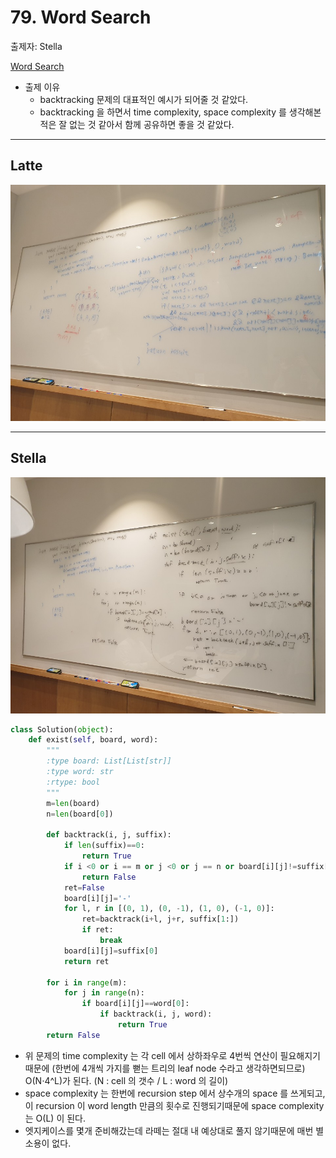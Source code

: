 # 79. Word Search

출제자: Stella

[Word Search](https://leetcode.com/problems/word-search/)

- 출제 이유
  - backtracking 문제의 대표적인 예시가 되어줄 것 같았다.
  - backtracking 을 하면서 time complexity, space complexity 를 생각해본적은 잘 없는 것 같아서 함께 공유하면 좋을 것 같았다.
---

## Latte
![](./images/20200202_79_latte.jpeg)

---

## Stella
![](./images/20200202_79_stella.jpeg)
```python
class Solution(object):
    def exist(self, board, word):
        """
        :type board: List[List[str]]
        :type word: str
        :rtype: bool
        """
        m=len(board)
        n=len(board[0])
        
        def backtrack(i, j, suffix):
            if len(suffix)==0:
                return True
            if i <0 or i == m or j <0 or j == n or board[i][j]!=suffix[0]:
                return False
            ret=False
            board[i][j]='-'
            for l, r in [(0, 1), (0, -1), (1, 0), (-1, 0)]:
                ret=backtrack(i+l, j+r, suffix[1:])
                if ret:
                    break
            board[i][j]=suffix[0]
            return ret
            
        for i in range(m):
            for j in range(n):
                if board[i][j]==word[0]:
                    if backtrack(i, j, word):
                        return True
        return False
```
- 위 문제의 time complexity 는 각 cell 에서 상하좌우로 4번씩 연산이 필요해지기때문에 (한번에 4개씩 가지를 뻗는 트리의 leaf node 수라고 생각하면되므로) O(N⋅4^L)가 된다. (N : cell 의 갯수 / L : word 의 길이)
- space complexity 는 한번에 recursion step 에서 상수개의 space 를 쓰게되고, 이 recursion 이 word length 만큼의 횟수로 진행되기때문에 space complexity 는 O(L) 이 된다.
- 엣지케이스를 몇개 준비해갔는데 라떼는 절대 내 예상대로 풀지 않기때문에 매번 별 소용이 없다.
